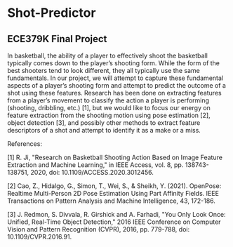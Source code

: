 # Shot-Predictor
## ECE379K Final Project

In basketball, the ability of a player to effectively shoot the basketball typically comes down to the player’s shooting form. While the form of the best shooters tend to look different, they all typically use the same fundamentals. In our project, we will attempt to capture these fundamental aspects of a player’s shooting form and attempt to predict the outcome of a shot using these features. Research has been done on extracting features from a player’s movement to classify the action a player is performing (shooting, dribbling, etc.) [1], but we would like to focus our energy on feature extraction from the shooting motion using pose estimation [2], object detection [3], and possibly other methods to extract feature descriptors of a shot and attempt to identify it as a make or a miss.


References:

[1] R. Ji, "Research on Basketball Shooting Action Based on Image Feature Extraction and Machine Learning," in IEEE Access, vol. 8, pp. 138743-138751, 2020, doi: 10.1109/ACCESS.2020.3012456.

[2] Cao, Z., Hidalgo, G., Simon, T., Wei, S., & Sheikh, Y. (2021). OpenPose: Realtime Multi-Person 2D Pose Estimation Using Part Affinity Fields. IEEE Transactions on Pattern Analysis and Machine Intelligence, 43, 172-186.

[3] J. Redmon, S. Divvala, R. Girshick and A. Farhadi, "You Only Look Once: Unified, Real-Time Object Detection," 2016 IEEE Conference on Computer Vision and Pattern Recognition (CVPR), 2016, pp. 779-788, doi: 10.1109/CVPR.2016.91.
